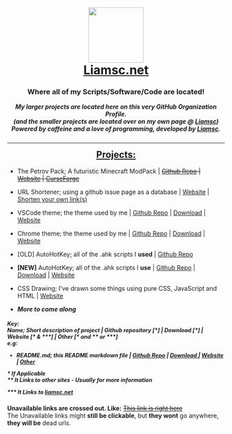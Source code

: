 <h1 align="center" style="padding:0px">
<img src="https://liamsc.net/img/icon.svg" width="128px">
<br>
<a href="https://liamsc.net/projects/">Liamsc.net</a>
</h1>
<h3 align="center" style="padding-top:0px">
Where all of my Scripts/Software/Code are located!
</h3>
<h5 align="center" style="margin-top:0px;">
My larger projects are located here on this very GitHub Organization Profile.
<br>(and the smaller projects are located over on my own page @ <a href="https://github.com/liam-s-c"> Liamsc</a>)
<br>Powered by caffeine and a love of programming, developed by <a href="https://github.com/liam-s-c">Liamsc</a>.
</h5>

----

<h2 align="center" style="margin-top:0px;"><a href="https://liamsc.net/projects">Projects:</a>
</h2>

- The Petrov Pack; A futuristic Minecraft ModPack | ~~[Github Repo](https://github.com/liamsc-net/The-Petrov-Pack) | [Website](https://liamsc.net/projects/downloads/petrov) | [CurseForge](https://#)~~
- URL Shortener; using a github issue page as a database | [Website](https://liamsc.net/shorten) | [Shorten your own link(s)](https://liamsc.net/60)
- VSCode theme; the theme used by me | [Github Repo](https://github.com/Liam-s-c/vscode-dark-theme) | [Download](https://marketplace.visualstudio.com/items?itemName=Liamsc.liamsc-net-dark&ssr=false#overview) | [Website](https://liamsc.net/projects/downloads/vscode-theme)
- Chrome theme; the theme used by me | [Github Repo](https://github.com/Liam-s-c/Liams-Dark-Theme) | [Download](https://github.com/Liam-s-c/Liams-Dark-Theme/releases/latest) | [Website](https://liamsc.net/projects/downloads/chrome-theme)
- [OLD] AutoHotKey; all of the .ahk scripts I **used** | [Github Repo](https://github.com/Liam-s-c/AHK)
- **[NEW]** AutoHotKey; all of the .ahk scripts I **use** | [Github Repo](https://github.com/liamsc-net/ahk) | [Download](https://github.com/liamsc-net/ahk/releases/latest) | [Website](https://liamsc.net/projects/downloads/ahk)
- CSS Drawing; I've drawn some things using pure CSS, JavaScript and HTML | [Website](https://liamsc.net/css-drawing)

- ***More to come along***

<h5 style="font-size: 12.7px"> Key: <br>Name; Short description of project | Github repository [*] | Download [*] | Website [* & ***] | Other [* and ** or ***]
<br>
e.g:
<br>
<ul>
<li>README.md; this README markdown file | <a href="#">Github Repo</a> | <a href="#"> Download </a> | <a href="#">Website</a> | <a href="#">Other</a></li></ul>
* If Applicable 
<br>
** It Links to other sites - Usually for more information

*** It Links to [liamsc.net](https://liamsc.net)
</h5>

**Unavailable links are crossed out. Like:** ~~[This link is right here](#)~~  
The Unavailable links might **still be clickable**, but **they wont** go anywhere, **they  will be** dead urls.
